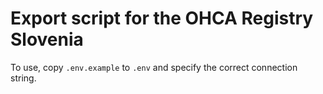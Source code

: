 # Export script for the OHCA Registry Slovenia

To use, copy `.env.example` to `.env`  and specify the correct connection string. 